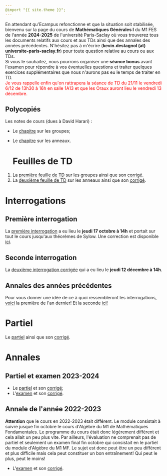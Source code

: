 ```yaml
---
@import "{{ site.theme }}";
---
```


En attendant qu'Ecampus refonctionne et que la situation soit stabilisée, bienvenu sur la page du cours de **Mathématiques Générales I** du M1 FES de l'année **2024-2025** de l'université Paris-Saclay où vous trouverez tous les documents relatifs aux cours et aux TDs ainsi que des annales des années précédentes. N'hésitez pas à m'écrire (**kevin.destagnol (at) universite-paris-saclay.fr**) pour toute question relative au cours ou aux TDs.<br>
Si vous le souhaitez, nous pourrons organiser une **séance bonus** avant l'examen pour répondre à vos éventuelles questions et traiter quelques exercices supplémentaires que nous n'aurons pas eu le temps de traiter en TD.<br>
<font color="red">Je vous rappelle enfin qu'on rattrapera la séance de TD du 21/11 le vendredi 6/12 de 13h30 à 16h en salle 1A13 et que les Oraux auront lieu le vendredi 13 décembre.</font>



## Polycopiés

Les notes de cours (dues à David Harari) :<br>

*  Le <a href="https://www.imo.universite-paris-saclay.fr/~david.harari/enseignement/m1fes25/groupfes25.pdf">chapitre</a> sur les groupes;
*  Le <a href="https://www.imo.universite-paris-saclay.fr/~david.harari/enseignement/m1fes25/ringfes25.pdf">chapitre</a> sur les anneaux.

   # Feuilles de TD

1. La <a href="TD1_groupes_2024_FES.pdf">première feuille de TD</a> sur les groupes ainsi que son <a href="TD1_correction_partielle_FES.pdf">corrigé</a>.
2. La <a href="TD2_FES.pdf">deuxième feuille de TD</a> sur les anneaux ainsi que son <a href="TD2_FES_correction_partielle.pdf">corrigé</a>.

# Interrogations

## Première interrogation

La <a href="cc1_fes_2024_2025.pdf">première interrogation</a> a eu lieu le **jeudi 17 octobre à 14h** et portait sur tout le cours jusqu'aux théorèmes de Sylow. Une correction est disponible <a href="cc1_fes_2024_2025_correction.pdf">ici</a>.

## Seconde interrogation

La <a href="cc2_2024_2025_fes_correction.pdf">deuxième interrogation corrigée</a> qui a eu lieu le **jeudi 12 décembre à 14h**. 

## Annales des années précédentes

Pour vous donner une idée de ce à quoi ressembleront les interrogations, <a href="cc1_fes_2023_2024.pdf">voici</a> la première de l'an dernier! Et la seconde <a href="cc2_fes_2023_2024.pdf">ici!</a>

# Partiel

Le <a href="https://www.imo.universite-paris-saclay.fr/~david.harari/enseignement/m1fes25/octfes25.pdf">partiel</a> ainsi que son <a href="https://www.imo.universite-paris-saclay.fr/~david.harari/enseignement/m1fes25/coroctfes25.pdf">corrigé</a>. 

# Annales

## Partiel et examen 2023-2024

* Le <a href="https://www.imo.universite-paris-saclay.fr/~david.harari/enseignement/m1fes24/octfes24.pdf">partiel</a> et son <a href="https://www.imo.universite-paris-saclay.fr/~david.harari/enseignement/m1fes24/coroctfes24.pdf">corrigé</a>;
* L'<a href="https://www.imo.universite-paris-saclay.fr/~david.harari/enseignement/m1fes24/decfes24.pdf">examen</a> et son <a href="https://www.imo.universite-paris-saclay.fr/~david.harari/enseignement/m1fes24/cordecfes24.pdf">corrigé</a>.

## Annale de l'année 2022-2023

**Attention** que le cours en 2022-2023 était différent. Le module consistait à suivre jusque fin octobre le cours d'Algèbre du M1 de Mathématiques Fondamentales. Le programme du cours était donc légérement différent et cela allait un peu plus vite. Par ailleurs, l'évaluation ne comprenait pas de partiel et seulement un examen final fin octobre qui consistait en le partiel du module d'Algèbre du M1 MF. Le sujet est donc peut être un peu différent et plus difficile mais cela peut constituer un bon entraînement! Qui peut le plus, peut le moins!

* L'<a href="https://www.imo.universite-paris-saclay.fr/~david.harari/enseignement/m1fes24/oct22.pdf">examen</a> et son <a href="https://www.imo.universite-paris-saclay.fr/~david.harari/enseignement/m1fes24/coroct22.pdf">corrigé</a>.

